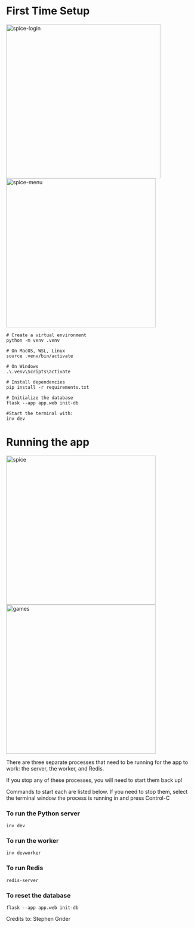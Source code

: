 # First Time Setup
<img width="413" alt="spice-login" src="https://github.com/akhmadmamirov/pdf-chat/assets/105142060/28bc1ff1-bfe4-4fb9-8bad-e3d94284c488">
<img width="400" alt="spice-menu" src="https://github.com/akhmadmamirov/pdf-chat/assets/105142060/de1fb34c-56f0-434c-a5db-0352832f2639">

```
# Create a virtual environment
python -m venv .venv

# On MacOS, WSL, Linux
source .venv/bin/activate

# On Windows
.\.venv\Scripts\activate

# Install dependencies
pip install -r requirements.txt

# Initialize the database
flask --app app.web init-db

#Start the terminal with:
inv dev
```

# Running the app
<img width="400" alt="spice" src="https://github.com/akhmadmamirov/pdf-chat/assets/105142060/b7625d08-406b-442a-a7b2-1a3f0a22685a">
<img width="400" alt="games" src="https://github.com/akhmadmamirov/pdf-chat/assets/105142060/167fff8b-112d-4fd9-ab35-9df260c0982b">

There are three separate processes that need to be running for the app to work: the server, the worker, and Redis.

If you stop any of these processes, you will need to start them back up!

Commands to start each are listed below. If you need to stop them, select the terminal window the process is running in and press Control-C

### To run the Python server

```
inv dev
```

### To run the worker

```
inv devworker
```

### To run Redis

```
redis-server
```

### To reset the database

```
flask --app app.web init-db
```

Credits to: Stephen Grider
